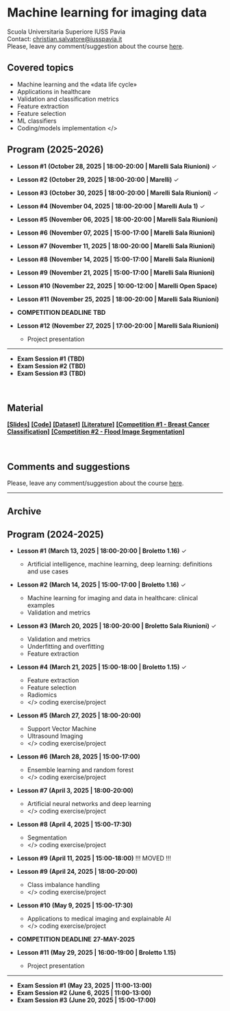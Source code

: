 # Machine learning for imaging data
Scuola Universitaria Superiore IUSS Pavia
<br>
Contact: christian.salvatore@iusspavia.it
<br>
Please, leave any comment/suggestion about the course [here](TBD).

## Covered topics
* Machine learning and the «data life cycle»
* Applications in healthcare
* Validation and classification metrics
* Feature extraction
* Feature selection
* ML classifiers
* Coding/models implementation </>

## Program (2025-2026)
* __Lesson #1__ __(October 28, 2025 \| 18:00-20:00 \| Marelli Sala Riunioni)__ ✓ <br>
* __Lesson #2__ __(October 29, 2025 \| 18:00-20:00 \| Marelli)__ ✓ <br>
* __Lesson #3__ __(October 30, 2025 \| 18:00-20:00 \| Marelli Sala Riunioni)__ ✓ <br>
* __Lesson #4__ __(November 04, 2025 \| 18:00-20:00 \| Marelli Aula 1)__ ✓ <br>
* __Lesson #5__ __(November 06, 2025 \| 18:00-20:00 \| Marelli Sala Riunioni)__ <br>
* __Lesson #6__ __(November 07, 2025 \| 15:00-17:00 \| Marelli Sala Riunioni)__ <br>
* __Lesson #7__ __(November 11, 2025 \| 18:00-20:00 \| Marelli Sala Riunioni)__ <br>
* __Lesson #8__ __(November 14, 2025 \| 15:00-17:00 \| Marelli Sala Riunioni)__ <br>
* __Lesson #9__ __(November 21, 2025 \| 15:00-17:00 \| Marelli Sala Riunioni)__ <br>
* __Lesson #10__ __(November 22, 2025 \| 10:00-12:00 \| Marelli Open Space)__ <br>
* __Lesson #11__ __(November 25, 2025 \| 18:00-20:00 \| Marelli Sala Riunioni)__ <br>

* __COMPETITION DEADLINE__ __TBD__
  
* __Lesson #12__ __(November 27, 2025 \| 17:00-20:00 \| Marelli Sala Riunioni)__ <br>
  * Project presentation
-------------------------------------------------------------
* __Exam Session #1__ __(TBD)__ <br>
* __Exam Session #2__ __(TBD)__ <br>
* __Exam Session #3__ __(TBD)__ <br>

<br>

## Material
[__[Slides]__](TBD)
[__[Code]__](TBD)
[__[Dataset]__](TBD)
[__[Literature]__](TBD)
[__[Competition #1 - Breast Cancer Classification]__]()
[__[Competition #2 - Flood Image Segmentation]__]()

<br>

## Comments and suggestions
Please, leave any comment/suggestion about the course [here](TBD).


-------------------------------------------------------------


## Archive
## Program (2024-2025)
* __Lesson #1__ __(March 13, 2025 \| 18:00-20:00 \| Broletto 1.16)__ ✓ <br>
  * Artificial intelligence, machine learning, deep learning: definitions and use cases
* __Lesson #2__ __(March 14, 2025 \| 15:00-17:00 \| Broletto 1.16)__ ✓ <br>
  * Machine learning for imaging and data in healthcare: clinical examples
  * Validation and metrics
* __Lesson #3__ __(March 20, 2025 \| 18:00-20:00 \| Broletto Sala Riunioni)__ ✓ <br>
  * Validation and metrics
  * Underfitting and overfitting
  * Feature extraction
* __Lesson #4__ __(March 21, 2025 \| 15:00-18:00 \| Broletto 1.15)__ ✓ <br>
  * Feature extraction
  * Feature selection
  * Radiomics
  * </> coding exercise/project
* __Lesson #5__ __(March 27, 2025 \| 18:00-20:00)__ <br>
  * Support Vector Machine
  * Ultrasound Imaging
  * </> coding exercise/project
* __Lesson #6__ __(March 28, 2025 \| 15:00-17:00)__ <br>
  * Ensemble learning and random forest
  * </> coding exercise/project
* __Lesson #7__ __(April 3, 2025 \| 18:00-20:00)__ <br>
  * Artificial neural networks and deep learning
  * </> coding exercise/project
* __Lesson #8__ __(April 4, 2025 \| 15:00-17:30)__ <br>
  * Segmentation
  * </> coding exercise/project
* __Lesson #9__ __(April 11, 2025 \| 15:00-18:00)__ !!! MOVED !!!<br>
* __Lesson #9__ __(April 24, 2025 \| 18:00-20:00)__ <br>
  * Class imbalance handling
  * </> coding exercise/project
* __Lesson #10__ __(May 9, 2025 \| 15:00-17:30)__ <br>
  * Applications to medical imaging and explainable AI
  * </> coding exercise/project

* __COMPETITION DEADLINE__ __27-MAY-2025__
  
* __Lesson #11__ __(May 29, 2025 \| 16:00-19:00 \| Broletto 1.15)__ <br>
  * Project presentation
-------------------------------------------------------------
* __Exam Session #1__ __(May 23, 2025 \| 11:00-13:00)__ <br>
* __Exam Session #2__ __(June 6, 2025 \| 11:00-13:00)__ <br>
* __Exam Session #3__ __(June 20, 2025 \| 15:00-17:00)__ <br>
